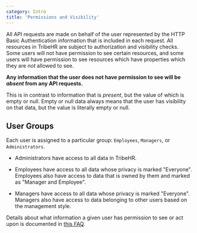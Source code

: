```yaml
---
category: Intro
title: 'Permissions and Visibility'
---
```


All API requests are made on behalf of the user represented by the HTTP Basic Authentication information
that is included in each request. All resources in TribeHR are subject to authorization and visibility
checks. Some users will not have permission to see certain resources, and some users will have 
permission to see resources which have properties which they are *not* allowed to see.

**Any information that the user does not have permission to see will be *absent* from any API requests.**

This is in contrast to information that is *present*, but the value of which is empty or null.  Empty
or null data always means that the user has visibility on that data, but the value is literally empty
or null.

## User Groups
Each user is assigned to a particular group: `Employees`, `Managers`, or `Administrators`. 

- Administrators have access to all data in TribeHR. 

- Employees have access to all data whose privacy is marked "Everyone". Employees also have access to 
  data that is owned by them and marked as "Manager and Employee".

- Managers have access to all data whose privacy is marked "Everyone". Managers also have access to data
  belonging to other users based on the management style.

Details about what information a given user has permission to see or act upon is documented in 
[this FAQ](https://tribehr.zendesk.com/entries/21611308-Who-can-see-what-privacy-settings-in-TribeHR-).
